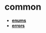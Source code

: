 <!-- generated by markdown-notes-tree -->

# common

<!-- optional markdown-notes-tree directory description starts here -->

<!-- optional markdown-notes-tree directory description ends here -->

- [**enums**](enums)
- [**errors**](errors)
